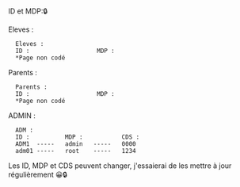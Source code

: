 ID et MDP:🔒

Eleves :

      Eleves :
      ID :                   MDP : 
      *Page non codé

Parents :

      Parents :
      ID :                   MDP : 
      *Page non codé
      
ADMIN : 

      ADM :
      ID :          MDP :           CDS :
      ADM1  -----   admin   -----   0000
      adm01 -----   root    -----   1234

Les ID, MDP et CDS peuvent changer, j'essaierai de les mettre à jour régulièrement 😀🔒
